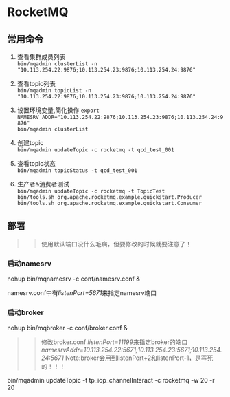# RocketMQ
## 常用命令
1. 查看集群成员列表  
`bin/mqadmin clusterList -n "10.113.254.22:9876;10.113.254.23:9876;10.113.254.24:9876"`

2. 查看topic列表  
`bin/mqadmin topicList -n "10.113.254.22:9876;10.113.254.23:9876;10.113.254.24:9876"`

3. 设置环境变量,简化操作
`export NAMESRV_ADDR="10.113.254.22:9876;10.113.254.23:9876;10.113.254.24:9876"`  
`bin/mqadmin clusterList`  

4. 创建topic  
`bin/mqadmin updateTopic -c rocketmq -t qcd_test_001`  


5. 查看topic状态  
`bin/mqadmin topicStatus -t qcd_test_001`

4. 生产者&消费者测试  
`bin/mqadmin updateTopic -c rocketmq -t TopicTest`  
`bin/tools.sh org.apache.rocketmq.example.quickstart.Producer`
`bin/tools.sh org.apache.rocketmq.example.quickstart.Consumer`



## 部署
>>使用默认端口没什么毛病，但要修改的时候就要注意了！
### 启动namesrv
nohup bin/mqnamesrv -c conf/namesrv.conf &

namesrv.conf中有*listenPort=5671*来指定namesrv端口

### 启动broker
nohup bin/mqbroker -c conf/broker.conf &
>>修改broker.conf
>>*listenPort=11199*来指定broker的端口
>>*namesrvAddr=10.113.254.22:5671;10.113.254.23:5671;10.113.254.24:5671*
>>Note:broker会用到listenPort+2和listenPort-1，是写死的！！！



bin/mqadmin updateTopic -t tp_iop_channelInteract -c rocketmq -w 20 -r 20 